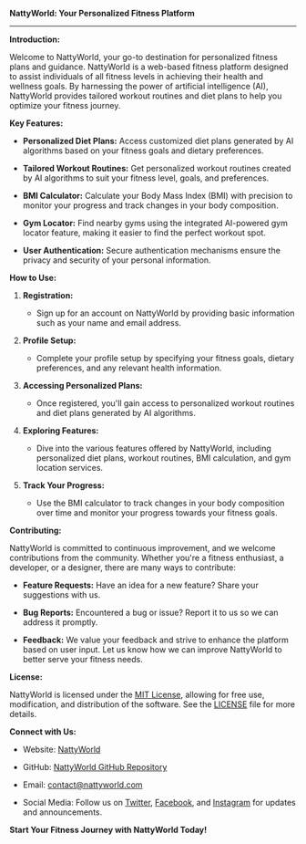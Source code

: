 **NattyWorld: Your Personalized Fitness Platform**

---

**Introduction:**

Welcome to NattyWorld, your go-to destination for personalized fitness plans and guidance. NattyWorld is a web-based fitness platform designed to assist individuals of all fitness levels in achieving their health and wellness goals. By harnessing the power of artificial intelligence (AI), NattyWorld provides tailored workout routines and diet plans to help you optimize your fitness journey.

**Key Features:**

- **Personalized Diet Plans:** Access customized diet plans generated by AI algorithms based on your fitness goals and dietary preferences.
  
- **Tailored Workout Routines:** Get personalized workout routines created by AI algorithms to suit your fitness level, goals, and preferences.
  
- **BMI Calculator:** Calculate your Body Mass Index (BMI) with precision to monitor your progress and track changes in your body composition.
  
- **Gym Locator:** Find nearby gyms using the integrated AI-powered gym locator feature, making it easier to find the perfect workout spot.
  
- **User Authentication:** Secure authentication mechanisms ensure the privacy and security of your personal information.

**How to Use:**

1. **Registration:**
   - Sign up for an account on NattyWorld by providing basic information such as your name and email address.
  
2. **Profile Setup:**
   - Complete your profile setup by specifying your fitness goals, dietary preferences, and any relevant health information.

3. **Accessing Personalized Plans:**
   - Once registered, you'll gain access to personalized workout routines and diet plans generated by AI algorithms.

4. **Exploring Features:**
   - Dive into the various features offered by NattyWorld, including personalized diet plans, workout routines, BMI calculation, and gym location services.

5. **Track Your Progress:**
   - Use the BMI calculator to track changes in your body composition over time and monitor your progress towards your fitness goals.

**Contributing:**

NattyWorld is committed to continuous improvement, and we welcome contributions from the community. Whether you're a fitness enthusiast, a developer, or a designer, there are many ways to contribute:

- **Feature Requests:** Have an idea for a new feature? Share your suggestions with us.
  
- **Bug Reports:** Encountered a bug or issue? Report it to us so we can address it promptly.

- **Feedback:** We value your feedback and strive to enhance the platform based on user input. Let us know how we can improve NattyWorld to better serve your fitness needs.

**License:**

NattyWorld is licensed under the [MIT License](#), allowing for free use, modification, and distribution of the software. See the [LICENSE](#) file for more details.

**Connect with Us:**

- Website: [NattyWorld](#)
  
- GitHub: [NattyWorld GitHub Repository](#)
  
- Email: [contact@nattyworld.com](mailto:contact@nattyworld.com)
  
- Social Media: Follow us on [Twitter](#), [Facebook](#), and [Instagram](#) for updates and announcements.

**Start Your Fitness Journey with NattyWorld Today!**